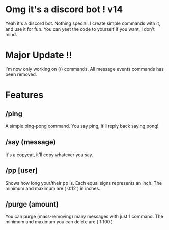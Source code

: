 # Omg it's a discord bot ! v14
Yeah it's a discord bot. Nothing special. I create simple commands with it, and use it for fun. You can yeet the code to yourself if you want, I don't mind.

# Major Update !!
I'm now only working on (/) commands. All message events commands has been removed.

# Features

## /ping
A simple ping-pong command. You say ping, it'll reply back saying pong!

## /say (message)
It's a copycat, it'll copy whatever you say.

## /pp [user]
Shows how long your/their pp is. Each equal signs represents an inch. The minimum and maximum are ( 0:12 ) in inches. 

## /purge (amount)
You can purge (mass-removing) many messages with just 1 command. The minimum and maximum you can delete are ( 1:100 )